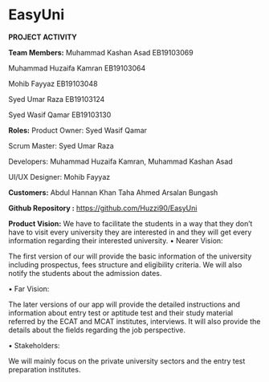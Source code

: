 # EasyUni
**PROJECT ACTIVITY**

**Team Members:**
Muhammad Kashan Asad EB19103069

Muhammad Huzaifa Kamran EB19103064

Mohib Fayyaz EB19103048

Syed Umar Raza EB19103124

Syed Wasif Qamar EB19103130

**Roles:**
Product Owner: Syed Wasif Qamar

Scrum Master: Syed Umar Raza

Developers: Muhammad Huzaifa Kamran, Muhammad Kashan Asad

UI/UX Designer: Mohib Fayyaz


**Customers:** 
Abdul Hannan Khan
Taha Ahmed
Arsalan Bungash


**Github Repository :** 
https://github.com/Huzzi90/EasyUni


**Product Vision:** 
We have to facilitate the students in a way that they don’t have to visit every university they are interested in and they will get every information regarding their interested university. 
•	Nearer Vision:

 The first version of our will provide the basic information of the university including prospectus, fees structure and eligibility criteria. We will also notify the students about the admission dates. 
 
•	Far Vision: 

The later versions of our app will provide the detailed instructions and information about entry test or aptitude test and their study material referred by the ECAT and MCAT institutes, interviews. It will also provide the details about the fields regarding the job perspective.

•	Stakeholders: 

We will mainly focus on the private university sectors and the entry test preparation institutes.
